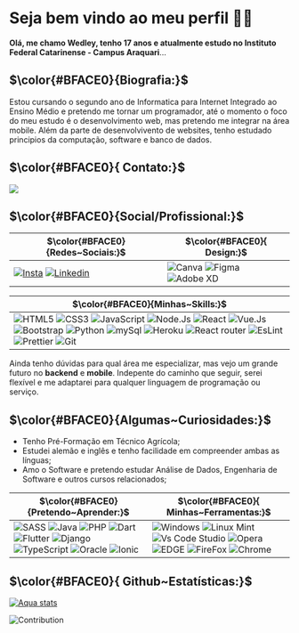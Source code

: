 # Seja bem vindo ao meu perfil 🍷🗿

**Olá, me chamo Wedley, tenho 17 anos e atualmente estudo no Instituto Federal Catarinense - Campus Araquari**... 

## $\color{#BFACE0}{Biografia:}$ 

Estou cursando o segundo ano de Informatica para Internet Integrado ao Ensino Médio e pretendo me tornar um programador, até o momento o foco do meu estudo é o desenvolvimento web, mas pretendo me integrar na área mobile. Além da parte de desenvolvivento de websites, tenho estudado principios da computação, software e banco de dados.

## $\color{#BFACE0}{ Contato:}$ 

<a href = "mailto:wedleysilva2105@gmail.com"><img src="https://img.shields.io/badge/Gmail-D14836?style=for-the-badge&logo=gmail&logoColor=white" target="_blank"></a>

## $\color{#BFACE0}{Social/Profissional:}$ 

| $\color{#BFACE0}{Redes~Sociais:}$ |  $\color{#BFACE0}{ Design:}$ |
|---|---|
| [![Insta](https://img.shields.io/badge/Instagram-E4405F?style=for-the-badge&logo=instagram&logoColor=white)](https://www.instagram.com/silva_wedley/)  [![Linkedin](https://img.shields.io/badge/LinkedIn-0077B5?style=for-the-badge&logo=linkedin&logoColor=white)](https://www.linkedin.com/in/wedley-silva-809104247/) | ![Canva](https://img.shields.io/badge/Canva-%2300C4CC.svg?&style=for-the-badge&logo=Canva&logoColor=white) ![Figma](https://img.shields.io/badge/Figma-F24E1E?style=for-the-badge&logo=figma&logoColor=white) ![Adobe XD](https://img.shields.io/badge/Adobe%20XD-470137?style=for-the-badge&logo=Adobe%20XD&logoColor=#FF61F6) |

| $\color{#BFACE0}{Minhas~Skills:}$ |
|---|
| ![HTML5](https://img.shields.io/badge/HTML5-E34F26?style=for-the-badge&logo=html5&logoColor=white) ![CSS3](https://img.shields.io/badge/CSS3-1572B6?style=for-the-badge&logo=css3&logoColor=white) ![JavaScript](https://img.shields.io/badge/JavaScript-F7DF1E?style=for-the-badge&logo=javascript&logoColor=black) ![Node.Js](https://img.shields.io/badge/Node.js-43853D?style=for-the-badge&logo=node.js&logoColor=white) ![React](https://img.shields.io/badge/React-20232A?style=for-the-badge&logo=react&logoColor=61DAFB) ![Vue.Js](https://img.shields.io/badge/Vue.js-35495E?style=for-the-badge&logo=vue.js&logoColor=4FC08D) ![Bootstrap](https://img.shields.io/badge/Bootstrap-563D7C?style=for-the-badge&logo=bootstrap&logoColor=white) ![Python](https://img.shields.io/badge/Python-14354C?style=for-the-badge&logo=python&logoColor=white) ![mySql](https://img.shields.io/badge/MySQL-00000F?style=for-the-badge&logo=mysql&logoColor=white) ![Heroku](https://img.shields.io/badge/Heroku-430098?style=for-the-badge&logo=heroku&logoColor=white) ![React router](https://img.shields.io/badge/React_Router-CA4245?style=for-the-badge&logo=react-router&logoColor=white) ![EsLint](https://img.shields.io/badge/eslint-3A33D1?style=for-the-badge&logo=eslint&logoColor=white) ![Prettier](https://img.shields.io/badge/prettier-1A2C34?style=for-the-badge&logo=prettier&logoColor=F7BA3E) ![Git](https://img.shields.io/badge/GIT-E44C30?style=for-the-badge&logo=git&logoColor=white) |

Ainda tenho dúvidas para qual área me especializar, mas vejo um grande futuro no **backend** e **mobile**. Indepente do caminho que seguir, serei flexível e me adaptarei para qualquer linguagem de programação ou serviço.

## $\color{#BFACE0}{Algumas~Curiosidades:}$

- Tenho Pré-Formação em Técnico Agrícola;
- Estudei alemão e inglês e tenho facilidade em compreender ambas as línguas;
- Amo o Software e pretendo estudar Análise de Dados, Engenharia de Software e outros cursos relacionados;

| $\color{#BFACE0}{Pretendo~Aprender:}$  |  $\color{#BFACE0}{ Minhas~Ferramentas:}$ |
|---|---|
| ![SASS](https://img.shields.io/badge/Sass-CC6699?style=for-the-badge&logo=sass&logoColor=white) ![Java](https://img.shields.io/badge/Java-ED8B00?style=for-the-badge&logo=java&logoColor=white) ![PHP](https://img.shields.io/badge/PHP-777BB4?style=for-the-badge&logo=php&logoColor=white) ![Dart](https://img.shields.io/badge/Dart-0175C2?style=for-the-badge&logo=dart&logoColor=white) ![Flutter](https://img.shields.io/badge/Flutter-02569B?style=for-the-badge&logo=flutter&logoColor=white) ![Django](https://img.shields.io/badge/Django-092E20?style=for-the-badge&logo=django&logoColor=white) ![TypeScript](https://img.shields.io/badge/TypeScript-007ACC?style=for-the-badge&logo=typescript&logoColor=white) ![Oracle](https://img.shields.io/badge/Oracle-F80000?style=for-the-badge&logo=oracle&logoColor=black) ![Ionic](https://img.shields.io/badge/Ionic-3880FF?style=for-the-badge&logo=ionic&logoColor=white) | ![Windows](https://img.shields.io/badge/Windows-0078D6?style=for-the-badge&logo=windows&logoColor=white) ![Linux Mint](https://img.shields.io/badge/Linux_Mint-87CF3E?style=for-the-badge&logo=linux-mint&logoColor=white) ![Vs Code Studio](https://img.shields.io/badge/Visual_Studio_Code-0078D4?style=for-the-badge&logo=visual%20studio%20code&logoColor=white) ![Opera](https://img.shields.io/badge/Opera-FF1B2D?style=for-the-badge&logo=Opera&logoColor=white) ![EDGE](https://img.shields.io/badge/Microsoft_Edge-0078D7?style=for-the-badge&logo=Microsoft-edge&logoColor=white) ![FireFox](https://img.shields.io/badge/Firefox_Browser-FF7139?style=for-the-badge&logo=Firefox-Browser&logoColor=white) ![Chrome](https://img.shields.io/badge/Google_chrome-4285F4?style=for-the-badge&logo=Google-chrome&logoColor=white) |

## $\color{#BFACE0}{ Github~Estatísticas:}$ 

[![Aqua stats](https://github-readme-stats.vercel.app/api/top-langs/?username=WedleySilva&layout=compact&bg_color=DEG,85CFCB,D5DEF5,513252)](https://github.com/wedleysilva/github-readme-stats)


![Contribution](https://activity-graph.herokuapp.com/graph?username=WedleySilva&hide_border=true&area=true&bg_color=DEG,85CFCB,D5DEF5,513252)


